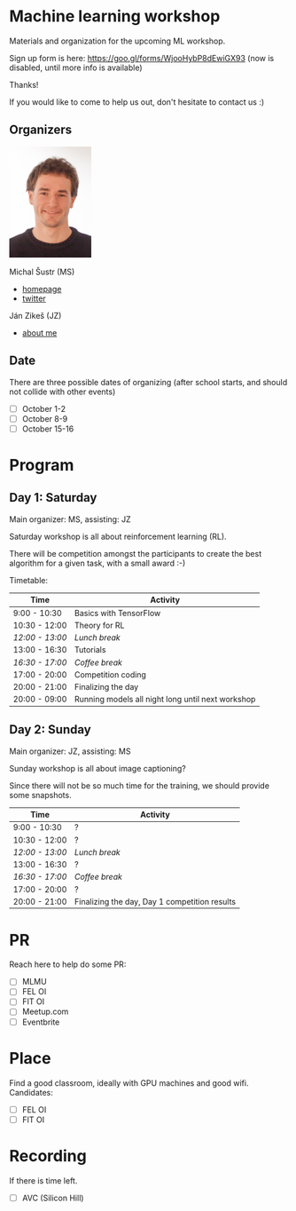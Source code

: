 Machine learning workshop
=========================

Materials and organization for the upcoming ML workshop.

Sign up form is here: https://goo.gl/forms/WjooHybP8dEwiGX93
(now is disabled, until more info is available)

Thanks!

If you would like to come to help us out, don't hesitate to contact us :)

<!-- 
Official web-site: http://lectures.ai 
TODO: finish
-->
 
Organizers
----------

![Michal Šustr](pics/michal.sustr.png)

Michal Šustr (MS)

- [homepage](http://michal.sustr.sk/) 
- [twitter](https://twitter.com/michal_sustr)

<!--
TODO_honza: fotka?
-->

Ján Zikeš (JZ)
    
- [about me](https://about.me/zikesjan)

Date
----

There are three possible dates of organizing (after school starts, and should not collide with other events)

<!--
TODO: find out collisions.
-->

- [ ] October 1-2
- [ ] October 8-9
- [ ] October 15-16

Program
=======

Day 1: Saturday
---------------
Main organizer: MS, assisting: JZ

Saturday workshop is all about reinforcement learning (RL).
 
There will be competition amongst the participants to create 
the best algorithm for a given task, with a small award :-) 

<!--
TODO_michal: add nice intro text
TODO_michal: more workshop details
-->

Timetable:

| Time            | Activity               |
|-----------------|------------------------|
| 9:00 - 10:30    | Basics with TensorFlow 
| 10:30 - 12:00   | Theory for RL
| *12:00 - 13:00* | *Lunch break* 
| 13:00 - 16:30   | Tutorials
| *16:30 - 17:00* | *Coffee break*
| 17:00 - 20:00   | Competition coding
| 20:00 - 21:00   | Finalizing the day
| 20:00 - 09:00   | Running models all night long until next workshop


Day 2: Sunday
-------------
Main organizer: JZ, assisting: MS

Sunday workshop is all about image captioning?

Since there will not be so much time for the training, we should provide some snapshots. 

<!--
TODO_honza: it's up to you :)
-->

| Time            | Activity               |
|-----------------|------------------------|
| 9:00 - 10:30    | ?
| 10:30 - 12:00   | ?
| *12:00 - 13:00* | *Lunch break* 
| 13:00 - 16:30   | ?
| *16:30 - 17:00* | *Coffee break*
| 17:00 - 20:00   | ?
| 20:00 - 21:00   | Finalizing the day, Day 1 competition results

PR
===

Reach here to help do some PR:

- [ ] MLMU
- [ ] FEL OI
- [ ] FIT OI
- [ ] Meetup.com
- [ ] Eventbrite

<!--
TODO_michal: do PR
-->

Place
=====

Find a good classroom, ideally with GPU machines and good wifi. Candidates:

- [ ] FEL OI
- [ ] FIT OI

<!--
TODO_michal: find place
-->

Recording
=========

If there is time left.

- [ ] AVC (Silicon Hill)

<!--
TODO_michal: ask AVC
-->
